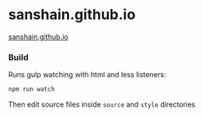 # sanshain.github.io

[sanshain.github.io](http://sanshain.github.io)


### Build

Runs gulp watching with html and less listeners:

```sh
npm run watch
```

Then edit source files inside `source` and `style` directories